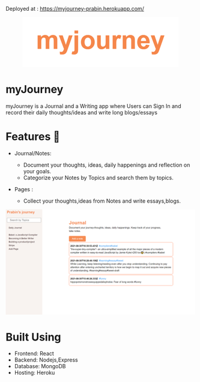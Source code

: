 Deployed at : https://myjourney-prabin.herokuapp.com/

<!-- # TODO:
- <strike> Register and Sign In</strike>
- Log Out
- <strike> Journal Topics</strike>
- <strike>Search Journal by topics</strike>
- Time zone -->

<div align="center">
  <img src="./assets/myjourney.png">
</div>

# myJourney

myJourney is a Journal and a Writing app where Users can
Sign In and record their daily thoughts/ideas and write long
blogs/essays

# Features :rocket:

- Journal/Notes:

  - Document your thoughts, ideas, daily happenings and reflection on your goals.
  - Categorize your Notes by Topics and search them by topics.

- Pages :
  - Collect your thoughts,ideas from Notes and write essays,blogs.

<div align="center">
    <img src="./assets/journal-screenshot.png">
</div>

# Built Using

- Frontend: React
- Backend: Nodejs,Express
- Database: MongoDB
- Hosting: Heroku
